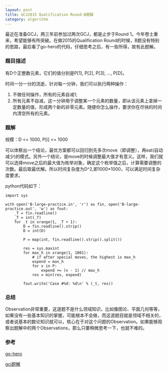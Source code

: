 ```yaml
---
layout: post
title: GCJ2015 Qualification Round-B题解
category: algorithm 
---
```

最近在准备GCJ，两三年前参加过两次GCJ，都是止步于Round 1。今年卷土重来，希望能够有所突破。在做2015的Qualification Round的时候，B题没有特别的思路，最后看了go-hero的代码，仔细思考之后，有一些所得，故有此题解。

### 题目描述
有D个正整数元素，它们的值分别是P[1], P[2], P[3], ..., P[D]。

时间一分一分的流逝，针对每一分钟，我们可以执行两种操作：
1. 不做任何操作，所有的元素自减1; 
2. 所有元素不自减，这一分钟用于调整某一个元素的数量，即从该元素上拿掉一定数量的值，形成两个新的非零元素。随便你怎么操作，要求你在尽快的时间内清空所有的元素。

### 题解
规模：D <= 1000, P[i] <= 1000

可以体察出一个结论，最优方案都可以回归到先多次move（即调整），再eat(自动减少)的模式。另外一个结论，是move的时候调整最大值才有意义。这样，我们就可以选择move之后的最大值为枚举对象，确定这个枚举值之后，计算需要调整的次数。最后取最优解。所以时间复杂度为D^2,即1000*1000，可以满足时间复杂度要求。

python代码如下：
```
import sys

with open('B-large-practice.in', 'r') as fin, open('B-large-practice.out', 'w') as fout:
    _T = fin.readline()
    _T = int(_T)
    for _t in xrange(1, _T + 1):
        D = fin.readline().strip()
        D = int(D)

        P = map(int, fin.readline().strip().split())

        res = sys.maxint
        for max_h in xrange(1, 1001):
            # if after special moves, the highest is max_h
            expend = max_h
            for v in P:
                expend += (v - 1) // max_h
            res = min(res, expend)

        fout.write('Case #%d: %d\n' % (_t, res))
```


### 总结
Observation非常重要，这道题不是什么领域知识，比如像图论、平面几何等等，如果没有一些基本知识的掌握，可能根本不会做，而这道题目就是领域不相关的，或者说基本的数论知识就可以，核心在于对这个问题的Observation。如果能够观察出题解中的两个Observations，那么只要稍微思考一下，也就不难的。

### 参考
[go-hero](http://www.go-hero.net/jam/15/problems/0/2)

[gcj题解](https://code.google.com/codejam/contest/6224486/dashboard#s=a&a=1)
